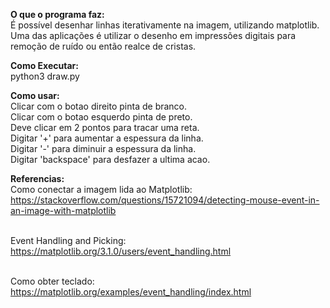 **O que o programa faz:** <br>
É possível desenhar linhas iterativamente na imagem, utilizando matplotlib. Uma das aplicações é utilizar o desenho em impressões digitais para remoção de ruído ou então realce de cristas.

**Como Executar:** <br>
python3 draw.py

**Como usar:** <br>
Clicar com o botao direito pinta de branco. <br>
Clicar com o botao esquerdo pinta de preto. <br>
Deve clicar em 2 pontos para tracar uma reta. <br>
Digitar '+' para aumentar a espessura da linha. <br>
Digitar '-' para diminuir a espessura da linha. <br>
Digitar 'backspace' para desfazer a ultima acao. <br>

**Referencias:** <br>
Como conectar a imagem lida ao Matplotlib:<br>
https://stackoverflow.com/questions/15721094/detecting-mouse-event-in-an-image-with-matplotlib <br><br>

Event Handling and Picking: <br>
https://matplotlib.org/3.1.0/users/event_handling.html<br><br>

Como obter teclado: <br>
https://matplotlib.org/examples/event_handling/index.html
